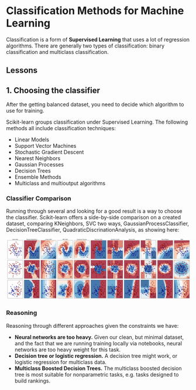 # Classification Methods for Machine Learning

Classification is a form of **Supervised Learning** that uses a lot of regression algorithms. There are generally two types of classification: binary classification and multiclass classification.


## Lessons


## 1. Choosing the classifier

After the getting balanced dataset, you need to decide which algorithm to use for training.

Scikit-learn groups classification under Supervised Learning. The following methods all include classification techniques:
- Linear Models
- Support Vector Machines
- Stochastic Gradient Descent
- Nearest Neighbors
- Gaussian Processes
- Decision Trees
- Ensemble Methods
- Multiclass and multioutput algorithms

### Classifier Comparison
Running through several and looking for a good result is a way to choose the classifier. Scikit-learn offers a side-by-side comparison on a created dataset, comparing KNeighbors, SVC two ways, GaussianProcessClassifier, DecisionTreeClassifier, QuadraticDiscrinationAnalysis, as showing here:

![Image](images/comparison.png)


### Reasoning
Reasoning through different approaches given the constraints we have:
- **Neural networks are too heavy.** Given our clean, but minimal dataset, and the fact that we are running training locally via notebooks, neural networks are too heavy weight for this task.
- **Decision tree or logistic regression.** A decision tree might work, or logistic regression for multiclass data.
- **Multiclass Boosted Decision Trees.** The multiclass boosted decision tree is most suitable for nonparametric tasks, e.g. tasks designed to build rankings.
